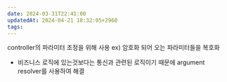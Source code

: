```yaml
---
date: 2024-03-31T22:41:00
updatedAt: 2024-04-21 18:32:05+2960
tags: 
---
```

controller의 파라미터 조정을 위해 사용
ex) 암호화 되어 오는 파라미터들을 복호화
- 비즈니스 로직에 있는것보다는 통신과 관련된 로직이기 때문에 argument resolver를 사용하여 해결